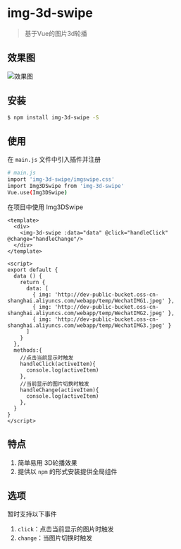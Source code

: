 # img-3d-swipe

> 基于Vue的图片3d轮播

## 效果图

![效果图](链接：https://static-public-uat.liveyu.com/webapp/hybrid/mob-umihome-client/img-3d-swipe.jpeg)

## 安装

``` bash
$ npm install img-3d-swipe -S
```
## 使用

在 `main.js` 文件中引入插件并注册

``` bash
# main.js
import 'img-3d-swipe/imgswipe.css'
import Img3DSwipe from 'img-3d-swipe'
Vue.use(Img3DSwipe)
```

在项目中使用 Img3DSwipe

```vue
<template>
  <div>
    <img-3d-swipe :data="data" @click="handleClick" @change="handleChange"/>
  </div>
</template>

<script>
export default {
  data () {
    return {
      data: [
        { img: 'http://dev-public-bucket.oss-cn-shanghai.aliyuncs.com/webapp/temp/WechatIMG1.jpeg' },
        { img: 'http://dev-public-bucket.oss-cn-shanghai.aliyuncs.com/webapp/temp/WechatIMG2.jpeg' },
        { img: 'http://dev-public-bucket.oss-cn-shanghai.aliyuncs.com/webapp/temp/WechatIMG3.jpeg' }
      ]
    }
  },
  methods:{
    //点击当前显示时触发
    handleClick(activeItem){
      console.log(activeItem)
    },
    //当前显示的图片切换时触发
    handleChange(activeItem){
      console.log(activeItem)
    },
  }
}
</script>
```

## 特点
1. 简单易用 3D轮播效果
2. 提供以 `npm` 的形式安装提供全局组件

## 选项
暂时支持以下事件
1. `click`：点击当前显示的图片时触发
2. `change`：当图片切换时触发

